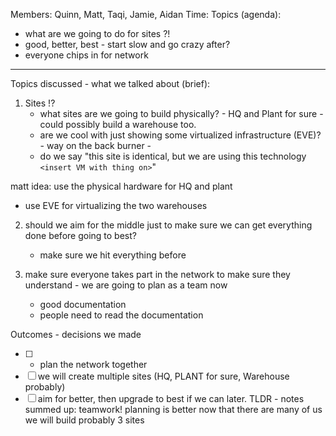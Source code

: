 Members: Quinn, Matt, Taqi, Jamie, Aidan
Time: 
Topics (agenda):
- what are we going to do for sites ?!
- good, better, best - start slow and go crazy after?
- everyone chips in for network
---
Topics discussed - what we talked about (brief):
1. Sites !?
	- what sites are we going to build physically? - HQ and Plant for sure - could possibly build a warehouse too.
	- are we cool with just showing some virtualized infrastructure (EVE)? - way on the back burner - 
	- do we say "this site is identical, but we are using this technology `<insert VM with thing on>`"

matt idea: use the physical hardware for HQ and plant
- use EVE for virtualizing the two warehouses

2. should we aim for the middle just to make sure we can get everything done before going to best?
	- make sure we hit everything before 

4. make sure everyone takes part in the network to make sure they understand - we are going to plan as a team now
	- good documentation
	- people need to read the documentation
	

Outcomes - decisions we made
- [ ] - plan the network together
- [ ] we will create multiple sites (HQ, PLANT for sure, Warehouse probably)
- [ ] aim for better, then upgrade to best if we can later.
TLDR - notes summed up:
teamwork! planning is better now that there are many of us  
we will build probably 3 sites  